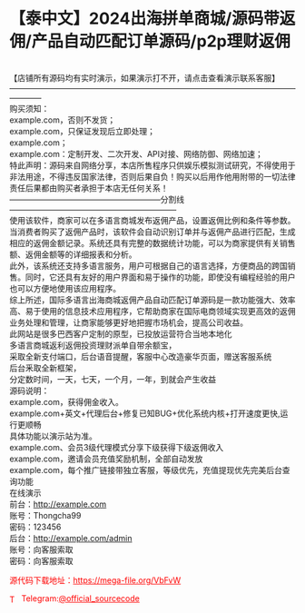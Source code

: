# 【泰中文】2024出海拼单商城/源码带返佣/产品自动匹配订单源码/p2p理财返佣

<br>【店铺所有源码均有实时演示，如果演示打不开，请点击查看演示联系客服】<br>————————————————————————————————————————<br>购买须知：<br>example.com，否则不发货；<br>example.com，只保证发现后立即处理；<br>example.com；<br>example.com：定制开发、二次开发、API对接、网络防御、网络加速；<br>特此声明：源码来自网络分享，本店所售程序只供娱乐模拟测试研究，不得使用于非法用途，不得违反国家法律，否则后果自负！购买以后用作他用附带的一切法律责任后果都由购买者承担于本店无任何关系！<br>———————————————————分割线—————————————————————<br>使用该软件，商家可以在多语言商城发布返佣产品，设置返佣比例和条件等参数。当消费者购买了返佣产品时，该软件会自动识别订单并与返佣产品进行匹配，生成相应的返佣金额记录。系统还具有完整的数据统计功能，可以为商家提供有关销售额、返佣金额等的详细报表和分析。<br>此外，该系统还支持多语言服务，用户可根据自己的语言选择，方便商品的跨国销售。同时，它还具有友好的用户界面和易于操作的功能，即使没有编程经验的用户也可以方便地使用该应用程序。<br>综上所述，国际多语言出海商城返佣产品自动匹配订单源码是一款功能强大、效率高、易于使用的信息技术应用程序，它帮助商家在国际电商领域实现更高效的返佣业务处理和管理，让商家能够更好地把握市场机会，提高公司收益。<br>此网站是很多巴西客户定制的原型，已投放运营符合当地本地化<br>多语言商城返利返佣投资理财派单自带余额宝，<br>采取全新支付端口，后台语音提醒，客服中心改造豪华页面，赠送客服系统<br>后台釆取全新框架，<br>分定数时间，一天，七天，一个月，一年，到就会产生收益<br>源码说明：<br>example.com，获得佣金收入。<br>example.com+英文+代理后台+修复已知BUG+优化系统内核+打开速度更快,运行更顺畅<br>具体功能以演示站为准。<br>example.com、会员3级代理模式分享下级获得下级返佣收入<br>example.com，邀请会员充值奖励机制，全部自动发放<br>example.com，每个推广链接带独立客服，等级优先，充值提现优先完美后台查询功能<br>在线演示<br>前台：http://example.com<br>账号：Thongcha99<br>密码：123456<br>后台：http://example.com/admin<br>账号：向客服索取<br>密码：向客服索取<br>


<p style="color: red;">源代码下载地址：<a href="https://mega-file.org/VbFvW" style="color: red;">https://mega-file.org/VbFvW</a></p><p style="color: red;"><img src="https://cdn-icons-png.flaticon.com/512/2111/2111646.png" alt="Telegram Icon" style="width: 16px; vertical-align: middle; margin-right: 5px;">Telegram:<a href="https://t.me/official_sourcecode" style="color: red;">@official_sourcecode</a></p>